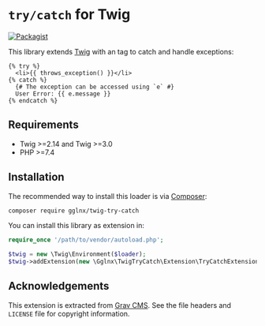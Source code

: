 # `try/catch` for Twig

[![Packagist](https://img.shields.io/packagist/v/gglnx/twig-try-catch.svg)](https://packagist.org/packages/gglnx/twig-try-catch)

This library extends [Twig](https://twig.symfony.com/) with an tag to catch and handle exceptions:

```twig
{% try %}
  <li>{{ throws_exception() }}</li>
{% catch %}
  {# The exception can be accessed using `e` #}
  User Error: {{ e.message }}
{% endcatch %}
```

## Requirements

* Twig >=2.14 and Twig >=3.0
* PHP >=7.4

## Installation

The recommended way to install this loader is via [Composer](https://getcomposer.org/):

```bash
composer require gglnx/twig-try-catch
```

You can install this library as extension in:  

```php
require_once '/path/to/vendor/autoload.php';

$twig = new \Twig\Environment($loader);
$twig->addExtension(new \Gglnx\TwigTryCatch\Extension\TryCatchExtension());
```

## Acknowledgements

This extension is extracted from [Grav CMS](https://github.com/getgrav/grav). See the file headers and `LICENSE` file for copyright information.
